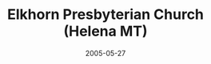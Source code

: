 ---
date: &id001 2005-05-27
end_date: null
location:
  address: null
  city: Helena
  state: MT
minister:
- end: 2009-12-31
  name: Richard Venema
  start: 2003-01-01
  type: supply
ministers:
- Richard Venema
name: Elkhorn Presbyterian Church
names:
- end: 2005-05-27
  name: Elkhorn Presbyterian (Mission Work)
  start: 2002-12-15
- end: 2009-10-12
  name: Elkhorn Presbyterian Church
  start: 2005-05-27
origination_date: *id001
raw_data: "MT\nHelena\nElkhorn Presbyterian (Mission Work)  (December 15, 2002\u2013\
  May 27, 2005)\nElkhorn Presbyterian Church  (May 27, 2005\u2013October 12, 2009)\n\
  Supply: Richard Venema, 2003\u20139"
received_from: null
states:
- MT
status:
  active: false
  end_date: null
  reason: null
  received_from: null
  withdrawal_to: null
title: Elkhorn Presbyterian Church (Helena MT)

---